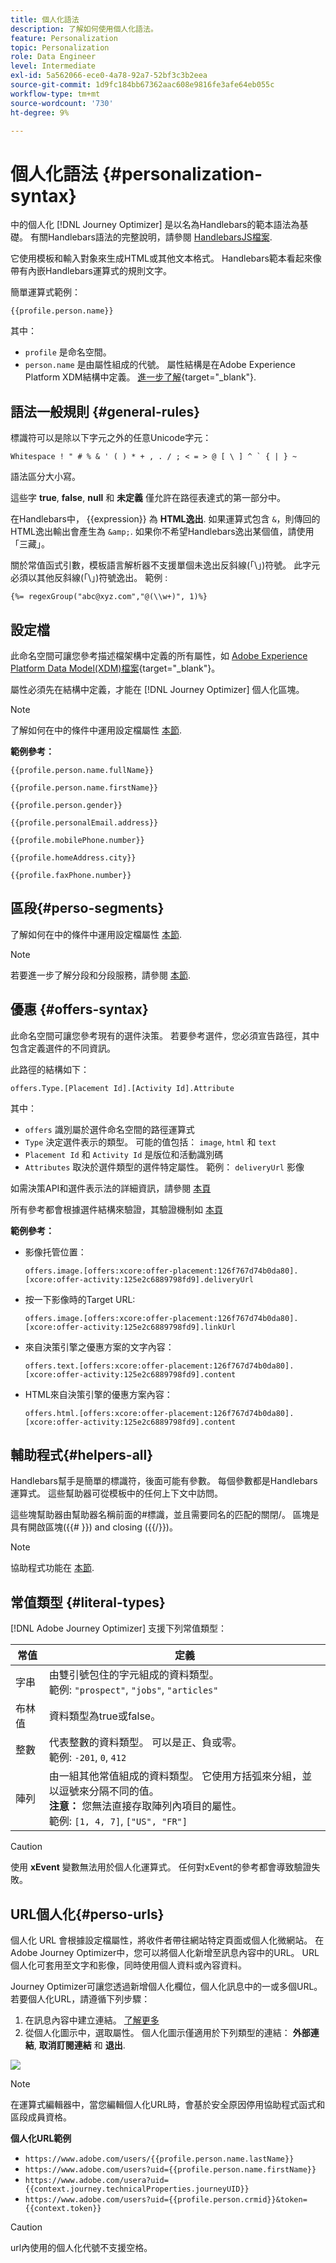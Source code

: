 ```yaml
---
title: 個人化語法
description: 了解如何使用個人化語法。
feature: Personalization
topic: Personalization
role: Data Engineer
level: Intermediate
exl-id: 5a562066-ece0-4a78-92a7-52bf3c3b2eea
source-git-commit: 1d9fc184bb67362aac608e9816fe3afe64eb055c
workflow-type: tm+mt
source-wordcount: '730'
ht-degree: 9%

---
```


# 個人化語法 {#personalization-syntax}

中的個人化 [!DNL Journey Optimizer] 是以名為Handlebars的範本語法為基礎。
有關Handlebars語法的完整說明，請參閱 [HandlebarsJS檔案](https://handlebarsjs.com/).

它使用模板和輸入對象來生成HTML或其他文本格式。 Handlebars範本看起來像帶有內嵌Handlebars運算式的規則文字。

簡單運算式範例：

`{{profile.person.name}}`

其中：

* `profile` 是命名空間。
* `person.name` 是由屬性組成的代號。 屬性結構是在Adobe Experience Platform XDM結構中定義。 [進一步了解](https://experienceleague.adobe.com/docs/experience-platform/xdm/home.html){target=&quot;_blank&quot;}.

## 語法一般規則 {#general-rules}

標識符可以是除以下字元之外的任意Unicode字元：

```
Whitespace ! " # % & ' ( ) * + , . / ; < = > @ [ \ ] ^ ` { | } ~
```

語法區分大小寫。

這些字 **true**, **false**, **null** 和 **未定義** 僅允許在路徑表達式的第一部分中。

在Handlebars中， {{expression}} 為 **HTML逸出**. 如果運算式包含 `&`，則傳回的HTML逸出輸出會產生為 `&amp;`. 如果你不希望Handlebars逸出某個值，請使用「三藏」。

關於常值函式引數，模板語言解析器不支援單個未逸出反斜線(「\」)符號。 此字元必須以其他反斜線(「\」)符號逸出。 範例 :

`{%= regexGroup("abc@xyz.com","@(\\w+)", 1)%}`

## 設定檔

此命名空間可讓您參考描述檔架構中定義的所有屬性，如 [Adobe Experience Platform Data Model(XDM)檔案](https://experienceleague.adobe.com/docs/experience-platform/xdm/home.html){target=&quot;_blank&quot;}。

屬性必須先在結構中定義，才能在 [!DNL Journey Optimizer] 個人化區塊。

>[!NOTE]
>
>了解如何在中的條件中運用設定檔屬性 [本節](functions/helpers.md#if-function).

**範例參考：**

`{{profile.person.name.fullName}}`

`{{profile.person.name.firstName}}`

`{{profile.person.gender}}`

`{{profile.personalEmail.address}}`

`{{profile.mobilePhone.number}}`

`{{profile.homeAddress.city}}`

`{{profile.faxPhone.number}}`

## 區段{#perso-segments}

了解如何在中的條件中運用設定檔屬性 [本節](functions/helpers.md#if-function).

>[!NOTE]
>若要進一步了解分段和分段服務，請參閱 [本節](../segment/about-segments.md).

## 優惠 {#offers-syntax}

此命名空間可讓您參考現有的選件決策。
若要參考選件，您必須宣告路徑，其中包含定義選件的不同資訊。

此路徑的結構如下：

`offers.Type.[Placement Id].[Activity Id].Attribute`

其中：

* `offers` 識別屬於選件命名空間的路徑運算式
* `Type`  決定選件表示的類型。 可能的值包括： `image`, `html` 和 `text`
* `Placement Id` 和 `Activity Id` 是版位和活動識別碼
* `Attributes` 取決於選件類型的選件特定屬性。 範例： `deliveryUrl` 影像

如需決策API和選件表示法的詳細資訊，請參閱 [本頁](../offers/api-reference/offer-delivery-api/decisioning-api.md)

所有參考都會根據選件結構來驗證，其驗證機制如 [本頁](personalization-validation.md)

**範例參考：**

* 影像托管位置：

   `offers.image.[offers:xcore:offer-placement:126f767d74b0da80].[xcore:offer-activity:125e2c6889798fd9].deliveryUrl`

* 按一下影像時的Target URL:

   `offers.image.[offers:xcore:offer-placement:126f767d74b0da80].[xcore:offer-activity:125e2c6889798fd9].linkUrl`

* 來自決策引擎之優惠方案的文字內容：

   `offers.text.[offers:xcore:offer-placement:126f767d74b0da80].[xcore:offer-activity:125e2c6889798fd9].content`

* HTML來自決策引擎的優惠方案內容：

   `offers.html.[offers:xcore:offer-placement:126f767d74b0da80].[xcore:offer-activity:125e2c6889798fd9].content`


## 輔助程式{#helpers-all}

Handlebars幫手是簡單的標識符，後面可能有參數。
每個參數都是Handlebars運算式。 這些幫助器可從模板中的任何上下文中訪問。

這些塊幫助器由幫助器名稱前面的#標識，並且需要同名的匹配的關閉/。
區塊是具有開啟區塊({{# }}) and closing ({{/}})。


>[!NOTE]
>
>協助程式功能在 [本節](functions/helpers.md).

## 常值類型 {#literal-types}

[!DNL Adobe Journey Optimizer] 支援下列常值類型：

| 常值 | 定義 |
| ------- | ---------- |
| 字串 | 由雙引號包住的字元組成的資料類型。 <br>範例: `"prospect"`, `"jobs"`, `"articles"` |
| 布林值 | 資料類型為true或false。 |
| 整數 | 代表整數的資料類型。 可以是正、負或零。 <br>範例: `-201`, `0`, `412` |
| 陣列 | 由一組其他常值組成的資料類型。 它使用方括弧來分組，並以逗號來分隔不同的值。 <br> **注意：** 您無法直接存取陣列內項目的屬性。 <br> 範例: `[1, 4, 7]`, `["US", "FR"]` |

>[!CAUTION]
>
>使用 **xEvent** 變數無法用於個人化運算式。 任何對xEvent的參考都會導致驗證失敗。

## URL個人化{#perso-urls}

個人化 URL 會根據設定檔屬性，將收件者帶往網站特定頁面或個人化微網站。 在Adobe Journey Optimizer中，您可以將個人化新增至訊息內容中的URL。 URL 個人化可套用至文字和影像，同時使用個人資料或內容資料。

Journey Optimizer可讓您透過新增個人化欄位，個人化訊息中的一或多個URL。 若要個人化URL，請遵循下列步驟：

1. 在訊息內容中建立連結。 [了解更多](../design/message-tracking.md#insert-links)
1. 從個人化圖示中，選取屬性。 個人化圖示僅適用於下列類型的連結： **外部連結**, **取消訂閱連結** 和 **退出**.

![](assets/perso-url.png)

>[!NOTE]
>
>在運算式編輯器中，當您編輯個人化URL時，會基於安全原因停用協助程式函式和區段成員資格。

**個人化URL範例**

* `https://www.adobe.com/users/{{profile.person.name.lastName}}`
* `https://www.adobe.com/users?uid={{profile.person.name.firstName}}`
* `https://www.adobe.com/usera?uid={{context.journey.technicalProperties.journeyUID}}`
* `https://www.adobe.com/users?uid={{profile.person.crmid}}&token={{context.token}}`

>[!CAUTION]
>
>url內使用的個人化代號不支援空格。
